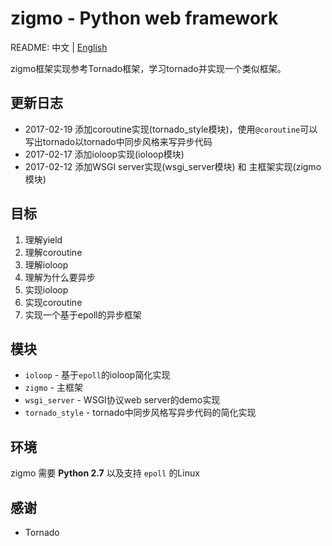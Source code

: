 # zigmo - Python web framework

README: 中文 | [English](https://github.com/leohowell/zigmo/blob/master/README-en.md)

zigmo框架实现参考Tornado框架，学习tornado并实现一个类似框架。


## 更新日志
 - 2017-02-19 添加coroutine实现(tornado_style模块)，使用`@coroutine`可以写出tornado以tornado中同步风格来写异步代码
 - 2017-02-17 添加ioloop实现(ioloop模块)
 - 2017-02-12 添加WSGI server实现(wsgi_server模块) 和 主框架实现(zigmo模块)
 
## 目标

1. 理解yield
2. 理解coroutine
3. 理解ioloop
4. 理解为什么要异步
5. 实现ioloop
6. 实现coroutine
7. 实现一个基于epoll的异步框架

## 模块
- `ioloop` - 基于`epoll`的ioloop简化实现
- `zigmo` - 主框架
- `wsgi_server` - WSGI协议web server的demo实现
- `tornado_style` - tornado中同步风格写异步代码的简化实现

## 环境
zigmo 需要 **Python 2.7** 以及支持 `epoll` 的Linux

## 感谢

- Tornado
